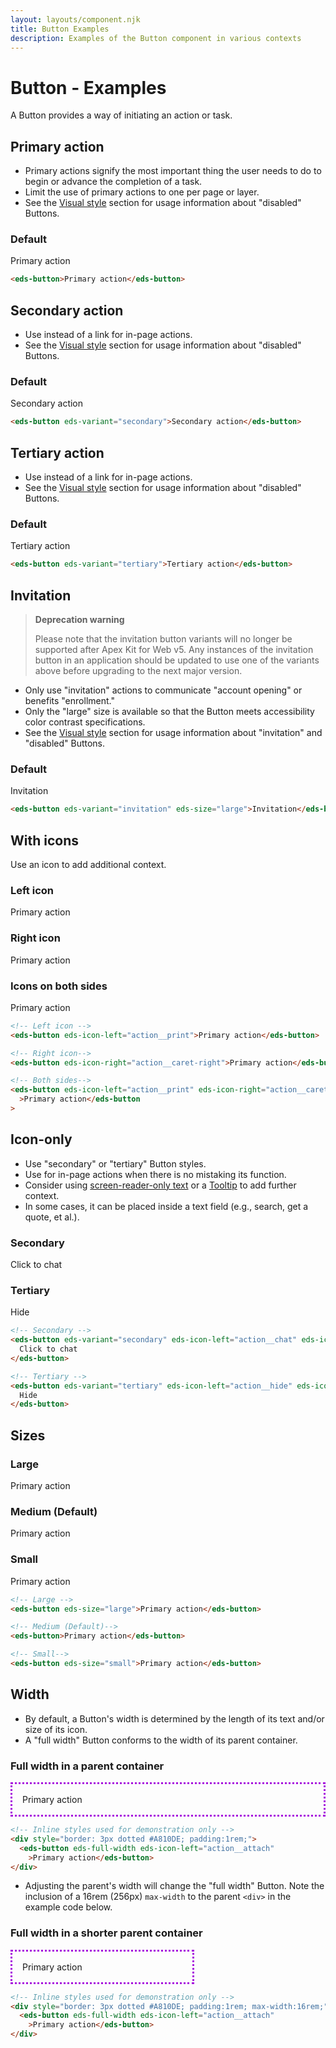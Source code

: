 ```yaml
---
layout: layouts/component.njk
title: Button Examples
description: Examples of the Button component in various contexts
---
```

# Button - Examples

A Button provides a way of initiating an action or task.

## Primary action

- Primary actions signify the most important thing the user needs to do to begin or advance the completion of a task.
- Limit the use of primary actions to one per page or layer.
- See the [Visual style](/components/button/button.html?tab=design#visual-style) section for usage information about "disabled" Buttons.



### Default
<div class="apex-kit-fds-theme">
  <eds-button>Primary action</eds-button>
</div>

```html
<eds-button>Primary action</eds-button>
```

## Secondary action

- Use instead of a link for in-page actions.
- See the [Visual style](/components/button/button.html?tab=design#visual-style) section for usage information about "disabled" Buttons.

### Default
<div class="apex-kit-fds-theme">
  <eds-button eds-variant="secondary">Secondary action</eds-button>
</div>

```html
<eds-button eds-variant="secondary">Secondary action</eds-button>
```

## Tertiary action

- Use instead of a link for in-page actions.
- See the [Visual style](/components/button/button.html?tab=design#visual-style) section for usage information about "disabled" Buttons.

### Default
<div class="apex-kit-fds-theme">
<eds-button eds-variant="tertiary">Tertiary action</eds-button>
</div>

```html
<eds-button eds-variant="tertiary">Tertiary action</eds-button>
```

## Invitation

> **Deprecation warning**
>
> Please note that the invitation button variants will no longer be supported after Apex Kit for Web v5.
> Any instances of the invitation button in an application should be updated to use one of the variants above before upgrading to the next major version.

- Only use "invitation" actions to communicate "account opening" or benefits "enrollment."
- Only the "large" size is available so that the Button meets accessibility color contrast specifications.
- See the [Visual style](/components/button/button.html?tab=design#visual-style) section for usage information about "invitation" and "disabled" Buttons.

### Default
<div class="apex-kit-fds-theme">
<eds-button eds-variant="invitation" eds-size="large">Invitation</eds-button>
</div>

```html
<eds-button eds-variant="invitation" eds-size="large">Invitation</eds-button>
```

## With icons

Use an icon to add additional context.

### Left icon
<div class="apex-kit-fds-theme">
<eds-button eds-icon-left="action__print">Primary action</eds-button>
</div>

### Right icon
<div class="apex-kit-fds-theme">
<eds-button eds-icon-right="action__caret-right">Primary action</eds-button>
</div>

### Icons on both sides
<div class="apex-kit-fds-theme">
<eds-button eds-icon-left="action__print" eds-icon-right="action__caret-right">Primary action</eds-button>
</div>

```html
<!-- Left icon -->
<eds-button eds-icon-left="action__print">Primary action</eds-button>

<!-- Right icon-->
<eds-button eds-icon-right="action__caret-right">Primary action</eds-button>

<!-- Both sides-->
<eds-button eds-icon-left="action__print" eds-icon-right="action__caret-right"
  >Primary action</eds-button
>
```

## Icon-only

- Use "secondary" or "tertiary" Button styles.
- Use for in-page actions when there is no mistaking its function.
- Consider using [screen-reader-only text](/components/button/button.html?tab=accessibility#icon-only-1) or a [Tooltip](/components/tooltip/tooltip.html) to add further context.
- In some cases, it can be placed inside a text field (e.g., search, get a quote, et al.).

### Secondary
<div class="apex-kit-fds-theme">
<eds-button eds-variant="secondary" eds-icon-left="action__chat" eds-icon-only>
    Click to chat
</eds-button>
</div>

### Tertiary
<div class="apex-kit-fds-theme">
<eds-button eds-variant="tertiary" eds-icon-left="action__hide" eds-icon-only>
    Hide
</eds-button>
</div>

```html
<!-- Secondary -->
<eds-button eds-variant="secondary" eds-icon-left="action__chat" eds-icon-only>
  Click to chat
</eds-button>

<!-- Tertiary -->
<eds-button eds-variant="tertiary" eds-icon-left="action__hide" eds-icon-only>
  Hide
</eds-button>
```

## Sizes

### Large
<div class="apex-kit-fds-theme">
  <eds-button eds-size="large">Primary action</eds-button>
</div>

### Medium (Default)
<div class="apex-kit-fds-theme">
  <eds-button>Primary action</eds-button>
</div>

### Small
<div class="apex-kit-fds-theme">
  <eds-button eds-size="small">Primary action</eds-button>
</div>

```html
<!-- Large -->
<eds-button eds-size="large">Primary action</eds-button>

<!-- Medium (Default)-->
<eds-button>Primary action</eds-button>

<!-- Small-->
<eds-button eds-size="small">Primary action</eds-button>
```

## Width

- By default, a Button's width is determined by the length of its text and/or size of its icon.
- A "full width" Button conforms to the width of its parent container.

### Full width in a parent container
<div class="apex-kit-fds-theme">
<div style="border: 3px dotted #A810DE; padding:1rem;">
    <eds-button eds-full-width eds-icon-left="action__attach">Primary action</eds-button>
</div>
</div>

```html
<!-- Inline styles used for demonstration only -->
<div style="border: 3px dotted #A810DE; padding:1rem;">
  <eds-button eds-full-width eds-icon-left="action__attach"
    >Primary action</eds-button>
</div>
```

- Adjusting the parent's width will change the "full width" Button. Note the inclusion of a 16rem (256px) `max-width` to the parent `<div>` in the example code below.

### Full width in a shorter parent container
<div class="apex-kit-fds-theme">
  <div style="border: 3px dotted #A810DE; padding:1rem; max-width:16rem;">
      <eds-button eds-full-width eds-icon-left="action__attach">Primary action</eds-button>
  </div>
</div>

```html
<!-- Inline styles used for demonstration only -->
<div style="border: 3px dotted #A810DE; padding:1rem; max-width:16rem;">
  <eds-button eds-full-width eds-icon-left="action__attach"
    >Primary action</eds-button>
</div>
```
